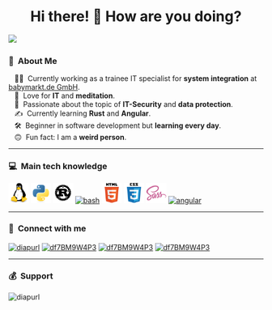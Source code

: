 <h1 align="center">Hi there! 👋 How are you doing?</h1>
<p align="left"><img src="https://komarev.com/ghpvc/?username=diapurl&style=flat-square&color=lightgrey&label=PROFILE+VIEWS" alhttps://komarev.com/ghpvc/?username=diapurl&style=flat-square&color=lightgrey&label=PROFILE+VIEWSt="diapurl"/></p>

### :space_invader: &nbsp;About Me

&nbsp;&nbsp;&nbsp;:technologist: &nbsp;Currently working as a trainee IT specialist for **system integration** at [babymarkt.de GmbH](https://github.com/Baby-Markt).\
&nbsp;&nbsp;&nbsp;:seedling: &nbsp;Love for **IT** and **meditation**.\
&nbsp;&nbsp;&nbsp;:heartbeat: &nbsp;Passionate about the topic of **IT-Security** and **data protection**.\
&nbsp;&nbsp;&nbsp;:writing_hand: &nbsp;Currently learning **Rust** and **Angular**.\
&nbsp;&nbsp;&nbsp;:hammer_and_wrench: &nbsp;Beginner in software development but **learning every day**.\
&nbsp;&nbsp;&nbsp;:upside_down_face: &nbsp;Fun fact: I am a **weird person**.

<hr> 

### :computer: &nbsp;Main tech knowledge
<a href="https://www.linux.org/" target="_blank" rel="noreferrer"> <img src="https://raw.githubusercontent.com/devicons/devicon/master/icons/linux/linux-original.svg" alt="linux" width="40" height="40"/></a>
<a href="https://www.python.org" target="_blank" rel="noreferrer"> <img src="https://raw.githubusercontent.com/devicons/devicon/master/icons/python/python-original.svg" alt="python" width="40" height="40"/></a>
<a href="https://www.rust-lang.org" target="_blank" rel="noreferrer"> <img src="https://raw.githubusercontent.com/devicons/devicon/master/icons/rust/rust-plain.svg" alt="rust" width="40" height="40"/></a>
<a href="https://www.gnu.org/software/bash/" target="_blank" rel="noreferrer"> <img src="https://www.vectorlogo.zone/logos/gnu_bash/gnu_bash-icon.svg" alt="bash" width="40" height="40"/></a>
<a href="https://www.w3.org/html/" target="_blank" rel="noreferrer"> <img src="https://raw.githubusercontent.com/devicons/devicon/master/icons/html5/html5-original-wordmark.svg" alt="html5" width="40" height="40"/></a>
<a href="https://www.w3schools.com/css/" target="_blank" rel="noreferrer"> <img src="https://raw.githubusercontent.com/devicons/devicon/master/icons/css3/css3-original-wordmark.svg" alt="css3" width="40" height="40"/></a>
<a href="https://sass-lang.com" target="_blank" rel="noreferrer"> <img src="https://raw.githubusercontent.com/devicons/devicon/master/icons/sass/sass-original.svg" alt="sass" width="40" height="40"/></a>
<a href="https://angular.io" target="_blank" rel="noreferrer"> <img src="https://angular.io/assets/images/logos/angular/angular.svg" alt="angular" width="40" height="40"/></a>

<hr>
 
### :electric_plug: &nbsp;Connect with me
<p align="left">
<a href="https://twitter.com/diapurl" target="blank"><img align="center" src="https://raw.githubusercontent.com/rahuldkjain/github-profile-readme-generator/master/src/images/icons/Social/twitter.svg" alt="diapurl" height="30"/></a>
<a href="https://discord.gg/df7BM9W4P3" target="blank"><img align="center" src="https://raw.githubusercontent.com/rahuldkjain/github-profile-readme-generator/master/src/images/icons/Social/discord.svg" alt="df7BM9W4P3" height="35"/></a>
<a href="https://steamcommunity.com/profiles/76561198452856084/" target="blank"><img align="center" src="https://www.vectorlogo.zone/logos/steampowered/steampowered-icon.svg" alt="df7BM9W4P3" height="30" /></a>
<a href="https://t.me/diapurl" target="blank"><img align="center" src="https://www.vectorlogo.zone/logos/telegram/telegram-tile.svg" alt="df7BM9W4P3" height="30" /></a>
</p>

<hr>
 
### :moneybag: &nbsp;Support
<p><a href="https://www.buymeacoffee.com/diapurl"> <img align="left" src="https://cdn.buymeacoffee.com/buttons/v2/default-yellow.png" height="50" width="210" alt="diapurl" /></a></p>
